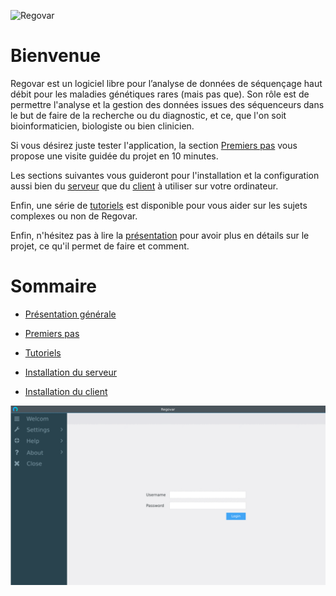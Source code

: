 ![Regovar](https://raw.githubusercontent.com/REGOVAR/Regovar/master/logo/logotitle.color.png)



# Bienvenue

Regovar est un logiciel libre pour l’analyse de données de séquençage haut débit pour les maladies génétiques rares (mais pas que). Son rôle est de permettre l'analyse et la gestion des données issues des séquenceurs dans le but de faire de la recherche ou du diagnostic, et ce, que l'on soit bioinformaticien, biologiste ou bien clinicien. 

Si vous désirez juste tester l'application, la section [Premiers pas](03.%20Premiers%20pas.md) vous propose une visite guidée du projet en 10 minutes.

Les sections suivantes vous guideront pour l'installation et la configuration aussi bien du [serveur](04.%20Installation%20du%20serveur.md) que du [client](05.%20Installation%20du%20client.md) à utiliser sur votre ordinateur.

Enfin, une série de [tutoriels](../Tutoriels/Tutoriels.md) est disponible pour vous aider sur les sujets complexes ou non de Regovar.


Enfin, n'hésitez pas à lire la [présentation](02.%20Presentation) pour avoir plus en détails sur le projet, ce qu'il permet de faire et comment.


# Sommaire
* [Présentation générale](02.%20Presentation)
* [Premiers pas](03.%20Premiers%20pas.md)
* [Tutoriels](../Tutoriels/Tutoriels.md)


* [Installation du serveur](04.%20Installation%20du%20serveur.md)
* [Installation du client](05.%20Installation%20du%20client.md)




![Aperçu](https://raw.githubusercontent.com/REGOVAR/QRegovar/master/docs/mockup/mockup.gif)














